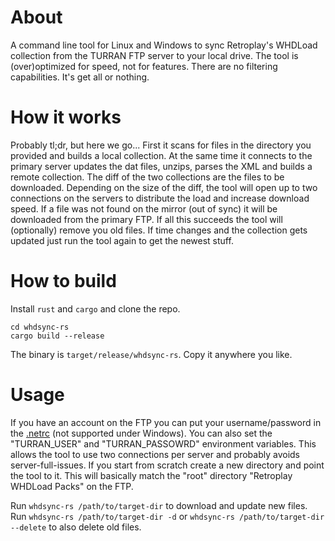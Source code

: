 # About
A command line tool for Linux and Windows to sync Retroplay's WHDLoad collection from the TURRAN FTP server to your local drive.
The tool is (over)optimized for speed, not for features. There are no filtering capabilities. It's get all or nothing.

# How it works
Probably tl;dr, but here we go...
First it scans for files in the directory you provided and builds a local collection. At the same time it connects to the primary server updates the dat files, unzips, parses the XML and builds a remote collection. The diff of the two collections are the files to be downloaded. Depending on the size of the diff, the tool will open up to two connections on the servers to distribute the load and increase download speed. If a file was not found on the mirror (out of sync) it will be downloaded from the primary FTP. If all this succeeds the tool will (optionally) remove you old files. If time changes and the collection gets updated just run the tool again to get the newest stuff.

# How to build
Install `rust` and `cargo` and clone the repo.
```
cd whdsync-rs
cargo build --release
```
The binary is `target/release/whdsync-rs`. Copy it anywhere you like.

# Usage
If you have an account on the FTP you can put your username/password in the [.netrc](https://www.gnu.org/software/inetutils/manual/html_node/The-_002enetrc-file.html) (not supported under Windows). You can also set the "TURRAN_USER" and "TURRAN_PASSOWRD" environment variables. This allows the tool to use two connections per server and probably avoids server-full-issues. If you start from scratch create a new directory and point the tool to it. This will basically match the "root" directory "Retroplay WHDLoad Packs" on the FTP.

Run `whdsync-rs /path/to/target-dir` to download and update new files.
Run `whdsync-rs /path/to/target-dir -d` or `whdsync-rs /path/to/target-dir --delete` to also delete old files.
